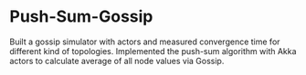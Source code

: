 Push-Sum-Gossip
===============
Built a gossip simulator with actors and measured convergence time for different kind of topologies.
Implemented the push-sum algorithm with Akka actors to calculate average of all node values via Gossip.
